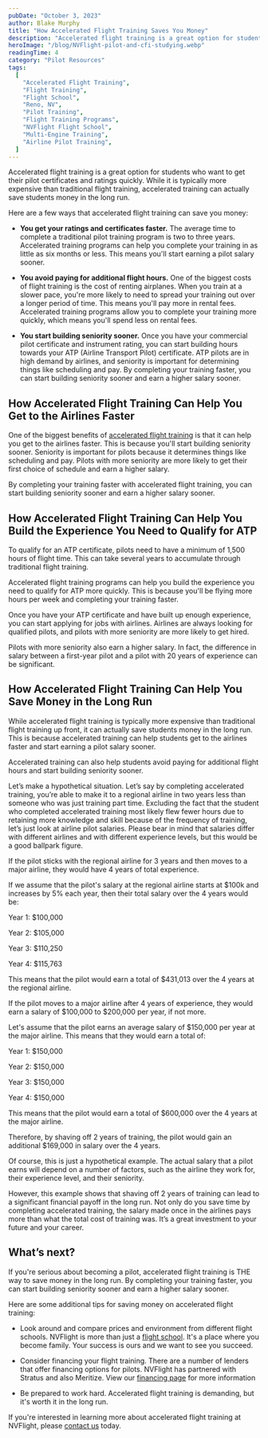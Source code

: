 ```yaml
---
pubDate: "October 3, 2023"
author: Blake Murphy
title: "How Accelerated Flight Training Saves You Money"
description: "Accelerated flight training is a great option for students who want to get their pilot certificates and ratings quickly. While it is typically more expensive than traditional flight training, accelerated training can actually save students money in the long run."
heroImage: "/blog/NVFlight-pilot-and-cfi-studying.webp"
readingTime: 4
category: "Pilot Resources"
tags:
  [
    "Accelerated Flight Training",
    "Flight Training",
    "Flight School",
    "Reno, NV",
    "Pilot Training",
    "Flight Training Programs",
    "NVFlight Flight School",
    "Multi-Engine Training",
    "Airline Pilot Training",
  ]
---
```


Accelerated flight training is a great option for students who want to get their pilot certificates and ratings quickly. While it is typically more expensive than traditional flight training, accelerated training can actually save students money in the long run.

Here are a few ways that accelerated flight training can save you money:

- **You get your ratings and certificates faster.** The average time to complete a traditional pilot training program is two to three years. Accelerated training programs can help you complete your training in as little as six months or less. This means you'll start earning a pilot salary sooner.

- **You avoid paying for additional flight hours.** One of the biggest costs of flight training is the cost of renting airplanes. When you train at a slower pace, you're more likely to need to spread your training out over a longer period of time. This means you'll pay more in rental fees. Accelerated training programs allow you to complete your training more quickly, which means you'll spend less on rental fees.

- **You start building seniority sooner.** Once you have your commercial pilot certificate and instrument rating, you can start building hours towards your ATP (Airline Transport Pilot) certificate. ATP pilots are in high demand by airlines, and seniority is important for determining things like scheduling and pay. By completing your training faster, you can start building seniority sooner and earn a higher salary sooner.

## How Accelerated Flight Training Can Help You Get to the Airlines Faster

One of the biggest benefits of [accelerated flight training](/accelerated-pilot-training) is that it can help you get to the airlines faster. This is because you'll start building seniority sooner. Seniority is important for pilots because it determines things like scheduling and pay. Pilots with more seniority are more likely to get their first choice of schedule and earn a higher salary.

By completing your training faster with accelerated flight training, you can start building seniority sooner and earn a higher salary sooner.

## How Accelerated Flight Training Can Help You Build the Experience You Need to Qualify for ATP

To qualify for an ATP certificate, pilots need to have a minimum of 1,500 hours of flight time. This can take several years to accumulate through traditional flight training.

Accelerated flight training programs can help you build the experience you need to qualify for ATP more quickly. This is because you'll be flying more hours per week and completing your training faster.

Once you have your ATP certificate and have built up enough experience, you can start applying for jobs with airlines. Airlines are always looking for qualified pilots, and pilots with more seniority are more likely to get hired.

Pilots with more seniority also earn a higher salary. In fact, the difference in salary between a first-year pilot and a pilot with 20 years of experience can be significant.

## How Accelerated Flight Training Can Help You Save Money in the Long Run

While accelerated flight training is typically more expensive than traditional flight training up front, it can actually save students money in the long run. This is because accelerated training can help students get to the airlines faster and start earning a pilot salary sooner.

Accelerated training can also help students avoid paying for additional flight hours and start building seniority sooner.

Let’s make a hypothetical situation. Let’s say by completing accelerated training, you’re able to make it to a regional airline in two years less than someone who was just training part time. Excluding the fact that the student who completed accelerated training most likely flew fewer hours due to retaining more knowledge and skill because of the frequency of training, let’s just look at airline pilot salaries. Please bear in mind that salaries differ with different airlines and with different experience levels, but this would be a good ballpark figure.

If the pilot sticks with the regional airline for 3 years and then moves to a major airline, they would have 4 years of total experience.

If we assume that the pilot's salary at the regional airline starts at $100k and increases by 5% each year, then their total salary over the 4 years would be:

Year 1: $100,000

Year 2: $105,000

Year 3: $110,250

Year 4: $115,763

This means that the pilot would earn a total of $431,013 over the 4 years at the regional airline.

If the pilot moves to a major airline after 4 years of experience, they would earn a salary of $100,000 to $200,000 per year, if not more.

Let's assume that the pilot earns an average salary of $150,000 per year at the major airline. This means that they would earn a total of:

Year 1: $150,000

Year 2: $150,000

Year 3: $150,000

Year 4: $150,000

This means that the pilot would earn a total of $600,000 over the 4 years at the major airline.

Therefore, by shaving off 2 years of training, the pilot would gain an additional $169,000 in salary over the 4 years.

Of course, this is just a hypothetical example. The actual salary that a pilot earns will depend on a number of factors, such as the airline they work for, their experience level, and their seniority.

However, this example shows that shaving off 2 years of training can lead to a significant financial payoff in the long run. Not only do you save time by completing accelerated training, the salary made once in the airlines pays more than what the total cost of training was. It’s a great investment to your future and your career.

## What’s next?

If you're serious about becoming a pilot, accelerated flight training is THE way to save money in the long run. By completing your training faster, you can start building seniority sooner and earn a higher salary sooner.

Here are some additional tips for saving money on accelerated flight training:

- Look around and compare prices and environment from different flight schools. NVFlight is more than just a [flight school](/why-NVFlight). It's a place where you become family. Your success is ours and we want to see you succeed.

- Consider financing your flight training. There are a number of lenders that offer financing options for pilots. NVFlight has partnered with Stratus and also Meritize. View our [financing page](/financing) for more information

- Be prepared to work hard. Accelerated flight training is demanding, but it's worth it in the long run.

If you're interested in learning more about accelerated flight training at NVFlight, please [contact us](/contact) today.
